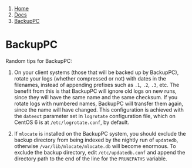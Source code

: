 <!-- -
Title: BackupPC
Description: Notes and links on BackupPC
First Published: 2014-12-18
- -->

<ol class="breadcrumb" itemprop="breadcrumb">
	<li><a href="/">Home</a></li>
	<li><a href="/docs/">Docs</a></li>
	<li><a href="/docs/backuppc.html">BackupPC</a></li>
</ol>

BackupPC
========

Random tips for BackupPC:

1.  On your client systems (those that will be backed up by BackupPC), rotate 
    your logs (whether compressed or not) with dates in the filenames, instead 
    of appending prefixes such as `.1`, `.2`, `.3`, etc. The benefit from this 
    is that BackupPC will ignore old logs on new runs, since they will have the 
    same name and the same checksum. If you rotate logs with numbered names, 
    BackupPC will transfer them again, since the name will have changed. This 
    configuration is achieved with the `dateext` parameter set in `logrotate` 
    configuration file, which on CentOS 6 is at `/etc/logrotate.conf`, by 
    default.

2.  If `mlocate` is installed on the BackupPC system, you should exclude the 
    backup directory from being indexed by the nightly run of `updatedb`, 
    otherwise `/var/lib/mlocate/mlocate.db` will become enormous. To exclude 
    the backup directory, edit `/etc/updatedb.conf` and append the directory 
    path to the end of the line for the `PRUNEPATHS` variable.
